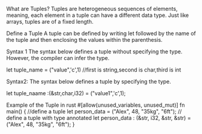 What are Tuples?
Tuples are heterogeneous sequences of elements, meaning, each element in a tuple can have a different data type. Just like arrays, tuples are of a fixed length.


Define a Tuple
A tuple can be defined by writing let followed by the name of the tuple and then enclosing the values within the parenthesis.

Syntax 1
The syntax below defines a tuple without specifying the type. However, the compiler can infer the type.


let tuple_name = ("value",'c',1)  //first is string,second is char,third is int

Syntax2:
The syntax below defines a tuple by specifying the type.

let tuple_naame :(&str,char,i32) = ("value1",'c',1);


Example of the Tuple in rust
#[allow(unused_variables, unused_mut)]
fn main() {
    //define a tuple
    let person_data = ("Alex", 48, "35kg", "6ft");
    // define a tuple with type annotated
    let person_data : (&str, i32, &str, &str) = ("Alex", 48, "35kg", "6ft");
}


